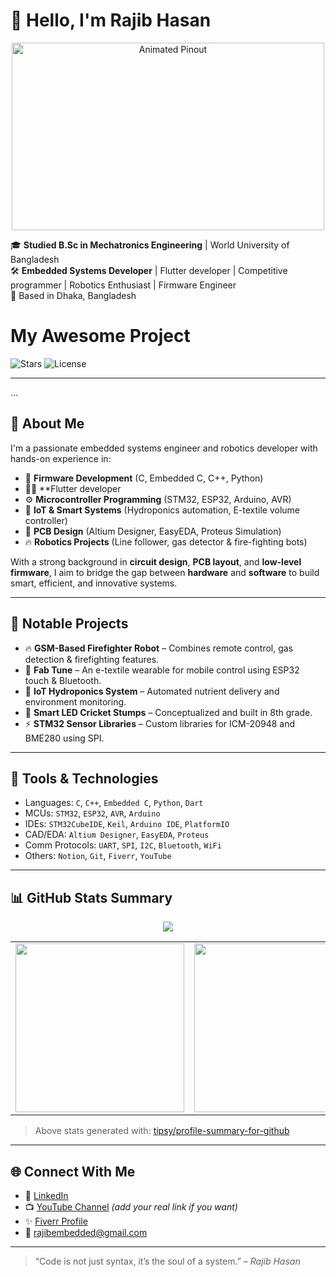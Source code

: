 # 👋 Hello, I'm Rajib Hasan

<p align="center">
  <img src="https://media0.giphy.com/media/v1.Y2lkPTc5MGI3NjExYWhhd3N3bHk5Zjh5cTQ2bWlxYmZ1Mm4wd2V2bTNoOTFkYWFmejhzeiZlcD12MV9pbnRlcm5hbF9naWZfYnlfaWQmY3Q9Zw/EBysPyjz3BHVu/giphy.gif" alt="Animated Pinout" width="500" height="300">
</p>

🎓 **Studied B.Sc in Mechatronics Engineering** | World University of Bangladesh  
🛠️ **Embedded Systems Developer** | Flutter developer | Competitive programmer | Robotics Enthusiast | Firmware Engineer  
📍 Based in Dhaka, Bangladesh

# My Awesome Project
![Stars](https://img.shields.io/github/stars/username/repo?style=social)
![License](https://img.shields.io/badge/License-MIT-yellow.svg)

---
...

## 🚀 About Me

I'm a passionate embedded systems engineer and robotics developer with hands-on experience in:

- 🌟 **Firmware Development** (C, Embedded C, C++, Python)
- 👩‍💻 **Flutter developer
- ⚙️ **Microcontroller Programming** (STM32, ESP32, Arduino, AVR)
- 🧠 **IoT & Smart Systems** (Hydroponics automation, E-textile volume controller)
- 📐 **PCB Design** (Altium Designer, EasyEDA, Proteus Simulation)
- 🔥 **Robotics Projects** (Line follower, gas detector & fire-fighting bots)

With a strong background in **circuit design**, **PCB layout**, and **low-level firmware**, I aim to bridge the gap between **hardware** and **software** to build smart, efficient, and innovative systems.

---

## 🧠 Notable Projects

- 🔥 **GSM-Based Firefighter Robot** – Combines remote control, gas detection & firefighting features.
- 🧵 **Fab Tune** – An e-textile wearable for mobile control using ESP32 touch & Bluetooth.
- 🌿 **IoT Hydroponics System** – Automated nutrient delivery and environment monitoring.
- 🏏 **Smart LED Cricket Stumps** – Conceptualized and built in 8th grade.
- ⚡ **STM32 Sensor Libraries** – Custom libraries for ICM-20948 and BME280 using SPI.

---

## 🧰 Tools & Technologies

- Languages: `C`, `C++`, `Embedded C`, `Python`, `Dart`
- MCUs: `STM32`, `ESP32`, `AVR`, `Arduino`
- IDEs: `STM32CubeIDE`, `Keil`, `Arduino IDE`, `PlatformIO`
- CAD/EDA: `Altium Designer`, `EasyEDA`, `Proteus`
- Comm Protocols: `UART`, `SPI`, `I2C`, `Bluetooth`, `WiFi`
- Others: `Notion`, `Git`, `Fiverr`, `YouTube`


---

## 📊 GitHub Stats Summary

<div align="center">
  <img src="https://github-profile-summary-cards.vercel.app/api/cards/profile-details?username=RajibHasan-MTE&theme=github_dark" />
  <table>
  <tr>
    <td>
      <img src="https://github-profile-summary-cards.vercel.app/api/cards/repos-per-language?username=RajibHasan-MTE&theme=github_dark" width="270"/>
    </td>
    <td>
      <img src="https://github-profile-summary-cards.vercel.app/api/cards/most-commit-language?username=RajibHasan-MTE&theme=github_dark" width="270"/>
    </td>
    <td>
      <img src="https://github-profile-summary-cards.vercel.app/api/cards/stats?username=RajibHasan-MTE&theme=github_dark" width="270"/>
    </td>
  </tr>
</table>
</div>

> Above stats generated with: [tipsy/profile-summary-for-github](https://github.com/vn7n24fzkq/github-profile-summary-cards)

---

## 🌐 Connect With Me

- 💼 [LinkedIn](https://linkedin.com/in/rajibhasan-dev)  
- 📺 [YouTube Channel](https://youtube.com/@yourchannel) *(add your real link if you want)*  
- ✨ [Fiverr Profile](https://www.fiverr.com/rajib_hasan)  
- 📧 rajibembedded@gmail.com

---

> “Code is not just syntax, it’s the soul of a system.” – *Rajib Hasan*
